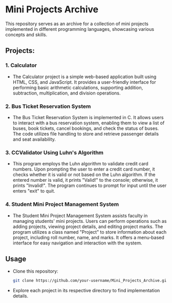 # Mini Projects Archive

This repository serves as an archive for a collection of mini projects implemented in different programming languages, showcasing various concepts and skills.

## Projects:

### 1. Calculator

- The Calculator project is a simple web-based application built using HTML, CSS, and JavaScript. It provides a user-friendly interface for performing basic arithmetic calculations, supporting addition, subtraction, multiplication, and division operations.

### 2. Bus Ticket Reservation System

- The Bus Ticket Reservation System is implemented in C. It allows users to interact with a bus reservation system, enabling them to view a list of buses, book tickets, cancel bookings, and check the status of buses. The code utilizes file handling to store and retrieve passenger details and seat availability.

### 3. CCValidator Using Luhn's Algorithm

- This program employs the Luhn algorithm to validate credit card numbers. Upon prompting the user to enter a credit card number, it checks whether it is valid or not based on the Luhn algorithm. If the entered number is valid, it prints "Valid!" to the console; otherwise, it prints "Invalid!". The program continues to prompt for input until the user enters "exit" to quit.

### 4. Student Mini Project Management System

- The Student Mini Project Management System assists faculty in managing students' mini projects. Users can perform operations such as adding projects, viewing project details, and editing project marks. The program utilizes a class named "Project" to store information about each project, including roll number, name, and marks. It offers a menu-based interface for easy navigation and interaction with the system.

## Usage

- Clone this repository:

  ```bash
  git clone https://github.com/your-username/Mini_Projects_Archive.git
  ```

- Explore each project in its respective directory to find implementation details.
